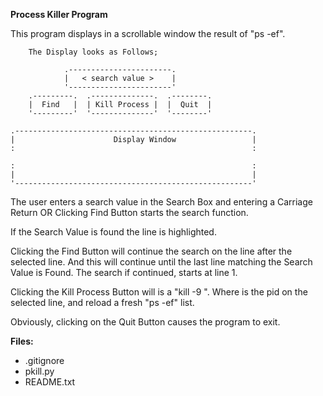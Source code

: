 **Process Killer Program**

This program displays in a scrollable window the result of "ps -ef".

        The Display looks as Follows;

```                   Search Box
            .-----------------------.
            |   < search value >    |
            '-----------------------'  
    .---------.  .--------------.  .--------.
    |  Find   |  | Kill Process |  |  Quit  |
    '---------'  '--------------'  '--------'

.-----------------------------------------------------.
|                      Display Window                 |
:                                                     :

:                                                     :
|                                                     |
'-----------------------------------------------------'
```

The user enters a search value in the Search Box and 
entering a Carriage Return OR Clicking Find Button 
starts the search function.

If the Search Value is found the line is highlighted.

Clicking the Find Button will continue the search on the
line after the selected line. And this will continue until
the last line matching the Search Value is Found. The search
if continued, starts at line 1.

Clicking the Kill Process Button will is a "kill -9 <pid>".
Where <pid> is the pid on the selected line, and reload
a fresh "ps -ef" list.

Obviously, clicking on the Quit Button causes the program 
to exit.

**Files:**
  * .gitignore
  * pkill.py
  * README.txt
